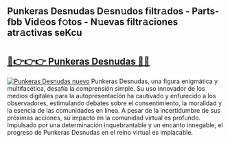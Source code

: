 ## Punkeras Desnudas D𝚎sn𝚞dos filtr𝚊dos - Parts-fbb Vid𝚎os f𝚘tos - N𝚞evas filtr𝚊ciones atr𝚊ctivas seKcu

# <h2><a href="http://mb4a8c.tromn.icu/?c=Punkeras+Desnudas">🔗👉👉👉 Punkeras Desnudas 🔗🔗</a></h2>

[![Punkeras Desnudas nuevo](https://i.imgur.com/pEAQMta.gif)](http://mb4a8c.tromn.icu/?c=Punkeras+Desnudas)
Punkeras Desnudas, una figura enigmática y multifacética, desafía la comprensión simple. Su uso innovador de los medios digitales para la autopresentación ha cautivado y enfurecido a los observadores, estimulando debates sobre el consentimiento, la moralidad y la esencia de las comunidades en línea. A pesar de la incertidumbre de sus próximas acciones, su impacto en la comunidad virtual es profundo. Impulsado por una determinación inquebrantable y un encanto innegable, el progreso de Punkeras Desnudas en el reino virtual es implacable.
